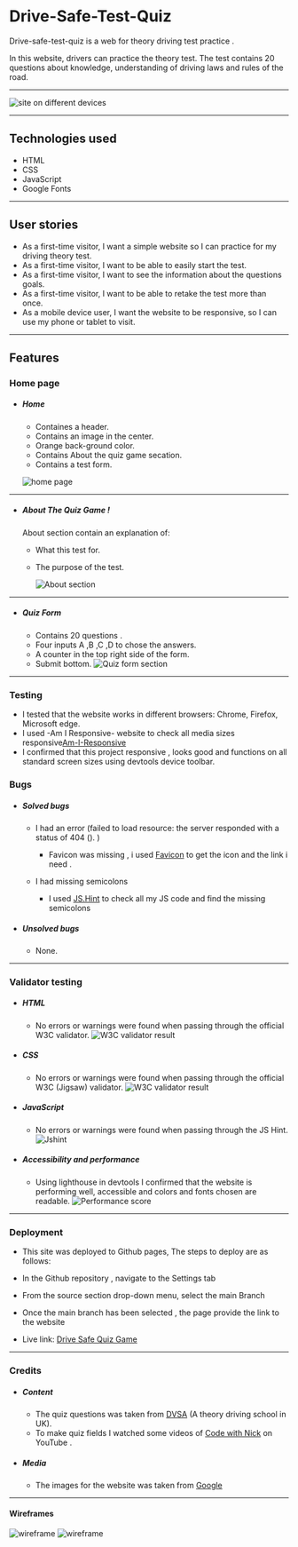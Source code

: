 # Drive-Safe-Test-Quiz
Drive-safe-test-quiz is a web for theory driving test practice .

In this website, drivers can practice the theory test. The test contains 20 questions about knowledge, understanding of driving laws and rules of the road.



---

![site on different devices](/assets/images/media.png)




---




## Technologies used

- HTML
- CSS
- JavaScript 
- Google Fonts



---



## User stories

- As a first-time visitor, I want a simple website so I can practice for my driving theory test.
- As a first-time visitor, I want to be able to easily start the test.
- As a first-time visitor, I want to see the information about the questions goals.
- As a first-time visitor, I want to be able to retake the test more than once.
- As a mobile device user, I want the website to be responsive, so I can use my phone or tablet to visit.




---




## Features

### Home page

- ##### Home

  - Containes a header.
  - Contains an image in the center.
  - Orange back-ground color.
  - Contains About the quiz game secation.
  - Contains a test form.
  

  ![home page](assets/images/homepag.png)
  



---




- ##### About The Quiz Game !
  About section contain an explanation of:
    - What this test for.
    - The purpose of the test.

      ![About section](assets/images/about.png)




---




- #####  Quiz Form
  - Contains 20 questions .
  - Four inputs A ,B ,C ,D to chose the answers.
  - A counter in the top right side of the form.
  - Submit bottom.
    ![Quiz form section](assets/images/quiz-form.png)




---




### Testing

- I tested that the website works in different browsers: Chrome, Firefox, Microsoft edge.
- I used -Am I Responsive- website to check all media sizes responsive[Am-I-Responsive](https://ui.dev/amiresponsive)
- I confirmed that this project responsive , looks good and functions on all standard screen sizes using devtools device toolbar.


### Bugs

- ##### Solved bugs
  - I had an error (failed to load resource: the server responded with a status of 404 (). )
    - Favicon was missing , i used [Favicon](https://favicon.io/) to get the icon and the link i need .

  - I had missing semicolons 
    - I used [JS.Hint](https://jshint.com/) to check all my JS code and find the missing semicolons 

- ##### Unsolved bugs
  - None.




---




### Validator testing

- ##### HTML
  - No errors or warnings were found when passing through the official W3C validator.
    ![W3C validator result](assets/images/cheaker.png)
- ##### CSS
  - No errors or warnings were found when passing through the official W3C (Jigsaw) validator.
    ![W3C validator result](assets/images/c-checker.png)
- ##### JavaScript
  - No errors or warnings were found when passing through the JS Hint.
    ![Jshint](assets/images/js-checker.png)
- ##### Accessibility and performance
  - Using lighthouse in devtools I confirmed that the website is performing well, accessible and colors and fonts chosen are readable.
    ![Performance score](assets/images/lightthouse.png)




---




### Deployment

- This site was deployed to Github pages, The steps to deploy are as follows:

- In the Github repository , navigate to the Settings tab

- From the source section drop-down menu, select the main Branch

- Once the main branch has been selected , the page provide the link to the website

-  Live link: [Drive Safe Quiz Game](https://naifzaghmout.github.io/Drive-safe-quiz-game/)




---




### Credits

- ##### Content
  - The quiz questions was taken from [DVSA](https://www.gov.uk/book-theory-test) (A theory driving school in UK).
  - To make quiz fields I watched some videos of [Code with Nick](https://www.youtube.com/@CodingWithNick) on YouTube .
- ##### Media
  - The images for the website was taken from [Google](https://www.google.com/search?hl=en&sxsrf=APwXEdcDO-XWNC_BbNB2RjPJEdPWY6FS6w:1688130478926&q=theory+driving+test&tbm=isch&sa=X&ved=2ahUKEwjcgp-MiOv_AhWwh_0HHTQXBDEQ0pQJegQICxAB&biw=1707&bih=837&dpr=1.13)
  




---



#### Wireframes

![wireframe](assets/images/wired.png)
![wireframe](assets/images/wire-m.png)